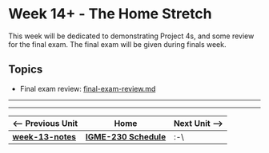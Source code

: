 # Week 14+ - The Home Stretch
This week will be dedicated to demonstrating Project 4s, and some review for the final exam. The final exam will be given during finals week.

## Topics
- Final exam review: [final-exam-review.md](../exams/final-exam-review.md)

<hr><hr>

| <-- Previous Unit | Home | Next Unit -->
| --- | --- | --- 
| [**week-13-notes**](week-13-notes.md)     |  [**IGME-230 Schedule**](../schedule.md) | :-\
